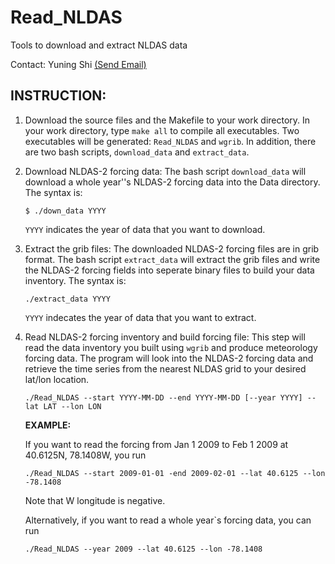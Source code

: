 Read_NLDAS
==========

Tools to download and extract NLDAS data

Contact: Yuning Shi [(Send Email)](mailto:yshi@psu.edu)


INSTRUCTION:
------------

1. Download the source files and the Makefile to your work directory. In your work directory, type `make all` to compile all executables. Two executables will be generated: `Read_NLDAS` and `wgrib`. In addition, there are two bash scripts, `download_data` and `extract_data`. 

2. Download NLDAS-2 forcing data:
   The bash script `download_data` will download a whole year''s NLDAS-2 forcing data into the Data directory.
   The syntax is:

   ~~~shell
   $ ./down_data YYYY
   ~~~

   `YYYY` indicates the year of data that you want to download.

3. Extract the grib files:
   The downloaded NLDAS-2 forcing files are in grib format. The bash script `extract_data` will extract the grib files and write the NLDAS-2 forcing fields into seperate binary files to build your data inventory.
   The syntax is:

   ~~~
   ./extract_data YYYY
   ~~~

   `YYYY` indecates the year of data that you want to extract.

4. Read NLDAS-2 forcing inventory and build forcing file: 
   This step will read the data inventory you built using `wgrib` and produce meteorology forcing data.
   The program will look into the NLDAS-2 forcing data and retrieve the time series from the nearest NLDAS grid to your desired lat/lon location.

   ~~~
   ./Read_NLDAS --start YYYY-MM-DD --end YYYY-MM-DD [--year YYYY] --lat LAT --lon LON
   ~~~

   **EXAMPLE:**

   If you want to read the forcing from Jan 1 2009 to Feb 1 2009 at 40.6125N, 78.1408W, you run
  
   ~~~
   ./Read_NLDAS --start 2009-01-01 -end 2009-02-01 --lat 40.6125 --lon -78.1408
   ~~~
   
   Note that W longitude is negative.

   Alternatively, if you want to read a whole year`s forcing data, you can run
  
   ~~~
   ./Read_NLDAS --year 2009 --lat 40.6125 --lon -78.1408
   ~~~
   
